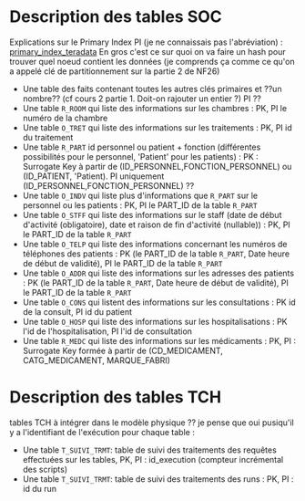 # Description des tables SOC

Explications sur le Primary Index PI (je ne connaissais pas l'abréviation) : [primary_index_teradata](https://www.javatpoint.com/teradata-primary-index)
En gros c'est ce sur quoi on va faire un hash pour trouver quel noeud contient les données (je comprends ça comme ce qu'on a appelé clé de partitionnement sur la partie 2 de NF26)

- Une table des faits contenant toutes les autres clés primaires et ??un nombre?? (cf cours 2 partie 1. Doit-on rajouter un entier ?)
PI ??
- Une table `R_ROOM` qui liste des informations sur les chambres : PK, PI le numéro de la chambre
- Une table `O_TRET` qui liste des informations sur les traitements : PK, PI id du traitement
- Une table `R_PART` id personnel ou patient + fonction (différentes possibilités pour le personnel, 'Patient' pour les patients) : PK : Surrogate Key à partir de (ID_PERSONNEL,FONCTION_PERSONNEL) ou (ID_PATIENT, 'Patient). PI uniquement (ID_PERSONNEL,FONCTION_PERSONNEL) ??
- Une table `O_INDV` qui liste plus d'informations que `R_PART` sur le personnel ou les patients : PK, PI le PART_ID de la table `R_PART`
- Une table `O_STFF` qui liste des informations sur le staff (date de début d'activité (obligatoire), date et raison de fin d'activité (nullable)) : PK, PI le PART_ID de la table `R_PART`
- Une table `O_TELP` qui liste des informations concernant les numéros de téléphones des patients : PK (le PART_ID de la table `R_PART`, Date heure de début de validité), PI le PART_ID de la table `R_PART`
- Une table `O_ADDR` qui liste des informations sur les adresses des patients : PK (le PART_ID de la table `R_PART`, Date heure de début de validité), PI le PART_ID de la table `R_PART`
- Une table `O_CONS` qui listent des informations sur les consultations : PK id de la consult, PI id du patient
- Une table `O_HOSP` qui liste des informations sur les hospitalisations : PK l'id de l'hospitalisation, PI l'id de consultation
- Une table `R_MEDC` qui liste des informations sur les médicaments : PK, PI : Surrogate Key formée à partir de (CD_MEDICAMENT, CATG_MEDICAMENT, MARQUE_FABRI)

# Description des tables TCH 
tables TCH à intégrer dans le modèle physique ?? je pense que oui pusiqu'il y a l'identifiant de l'exécution pour chaque table :

- Une table `T_SUIVI_TRMT`: table de suivi des traitements des requêtes effectuées sur les tables, PK, PI : id_execution (compteur incrémental des scripts)
- Une table `T_SUIVI_TRMT`: table de suivi des traitements des runs : PK, PI : id du run
